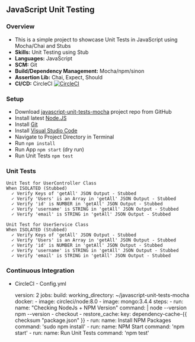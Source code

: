 ## JavaScript Unit Testing

### Overview
* This is a simple project to showcase Unit Tests in JavaScript using Mocha/Chai and Stubs
* **Skills:** Unit Testing using Stub
* **Languages:** JavaScript
* **SCM:** Git
* **Build/Dependency Management:** Mocha/npm/sinon
* **Assertion Lib:** Chai, Expect, Should
* **CI/CD:** CircleCI  [![CircleCI](https://circleci.com/gh/irfanalinoor/javascript-unit-tests-mocha.svg?style=svg)](https://circleci.com/gh/irfanalinoor/javascript-unit-tests-mocha)


### Setup
- Download [javascript-unit-tests-mocha](https://github.com/irfanalinoor/javascript-unit-tests-mocha) project repo from GitHub
- Install latest [Node.JS](https://nodejs.org/en/download/)
- Install [Git](https://git-scm.com/downloads)
- Install [Visual Studio Code](https://code.visualstudio.com/download)
- Navigate to Project Directory in Terminal
- Run `npm install`
- Run App `npm start` (dry run)
- Run Unit Tests `npm test`

### Unit Tests 
    Unit Test for UserController Class
    When ISOLATED (Stubbed)
      ✓ Verify Keys of 'getAll' JSON Output - Stubbed
      ✓ Verify 'Users' is an Array in 'getAll' JSON Output - Stubbed
      ✓ Verify 'id' is NUMBER in 'getAll' JSON Output - Stubbed
      ✓ Verify 'username' is STRING in 'getAll' JSON Output - Stubbed
      ✓ Verify 'email' is STRING in 'getAll' JSON Output - Stubbed 

    Unit Test for UserService Class
    When ISOLATED (Stubbed)
      ✓ Verify Keys of 'getAll' JSON Output - Stubbed
      ✓ Verify 'Users' is an Array in 'getAll' JSON Output - Stubbed
      ✓ Verify 'id' is NUMBER in 'getAll' JSON Output - Stubbed
      ✓ Verify 'username' is STRING in 'getAll' JSON Output - Stubbed
      ✓ Verify 'email' is STRING in 'getAll' JSON Output - Stubbed

### Continuous Integration

- CircleCI - Config.yml

    version: 2
    jobs:
      build:
        working_directory: ~/javascript-unit-tests-mocha
        docker:
          - image: circleci/node:8.0
          - image: mongo:3.4.4
        steps:
          - run:
              name: "Checking NodeJs + NPM Version"
              command: |
                node --version
                npm --version
          - checkout
          - restore_cache:
              key: dependency-cache-{{ checksum "package.json" }}
          - run:
              name: Install NPM Packages
              command: 'sudo npm install'
          - run:
              name: NPM Start
              command: 'npm start'
          - run:
              name: Run Unit Tests
              command: 'npm test'
